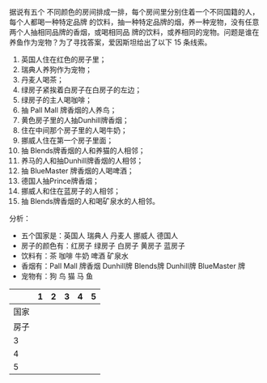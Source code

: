 据说有五个 不同颜色的房间排成一排，每个房间里分别住着一个不同国籍的人，每个人都喝一种特定品牌 的饮料，抽一种特定品牌的烟，养一种宠物，没有任意两个人抽相同品牌的香烟，或喝相同品 牌的饮料，或养相同的宠物。问题是谁在养鱼作为宠物？为了寻找答案，爱因斯坦给出了以下 15 条线索。  

1.  英国人住在红色的房子里；  
2.  瑞典人养狗作为宠物；
3.  丹麦人喝茶；
4.  绿房子紧挨着白房子在白房子的左边；
5.  绿房子的主人喝咖啡；
6.  抽 Pall Mall 牌香烟的人养鸟；
7.  黄色房子里的人抽Dunhill牌香烟；
8.  住在中间那个房子里的人喝牛奶；
9.  挪威人住在第一个房子里面；
10.  抽 Blends牌香烟的人和养猫的人相邻；
11.  养马的人和抽Dunhill牌香烟的人相邻；
12.  抽 BlueMaster 牌香烟的人喝啤酒； 
13.  德国人抽Prince牌香烟；
14.  挪威人和住在蓝房子的人相邻；
15.  抽 Blends牌香烟的人和喝矿泉水的人相邻。

分析：

-   五个国家是：英国人 瑞典人 丹麦人 挪威人 德国人
-   房子的颜色有：红房子 绿房子 白房子 黄房子 蓝房子
-   饮料有：茶 咖啡 牛奶 啤酒 矿泉水
-   香烟有：Pall Mall 牌香烟 Dunhill牌 Blends牌 Dunhill牌 BlueMaster 牌
-   宠物有：狗 鸟 猫 马 鱼



|      | 1    | 2    | 3    | 4    | 5    |
| ---- | ---- | ---- | ---- | ---- | ---- |
| 国家 |      |      |      |      |      |
| 房子 |      |      |      |      |      |
| 3    |      |      |      |      |      |
| 4    |      |      |      |      |      |
| 5    |      |      |      |      |      |

